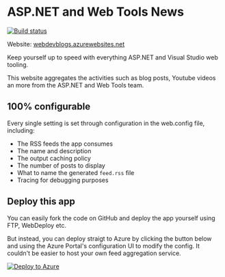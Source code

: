 # ASP.NET and Web Tools News

[![Build status](https://ci.appveyor.com/api/projects/status/l9ylstqm84xkjl3f?svg=true)](https://ci.appveyor.com/project/madskristensen/webdevblogs)

Website: [webdevblogs.azurewebsites.net](http://webdevblogs.azurewebsites.net/)

Keep yourself up to speed with everything ASP.NET and Visual Studio web tooling.

This website aggregates the activities such as blog posts, Youtube videos an more from the
ASP.NET and Web Tools team.

## 100% configurable

Every single setting is set through configuration in the web.config file, including:

* The RSS feeds the app consumes
* The name and description
* The output caching policy
* The number of posts to display
* What to name the generated `feed.rss` file
* Tracing for debugging purposes

## Deploy this app

You can easily fork the code on GitHub and deploy the app yourself using FTP, WebDeploy etc.

But instead, you can deploy straigt to Azure by clicking the button below and using the
Azure Portal's configuration UI to modify the config. It couldn't be easier to host your own
feed aggregation service.

[![Deploy to Azure](http://azuredeploy.net/deploybutton.png)](https://azuredeploy.net/)